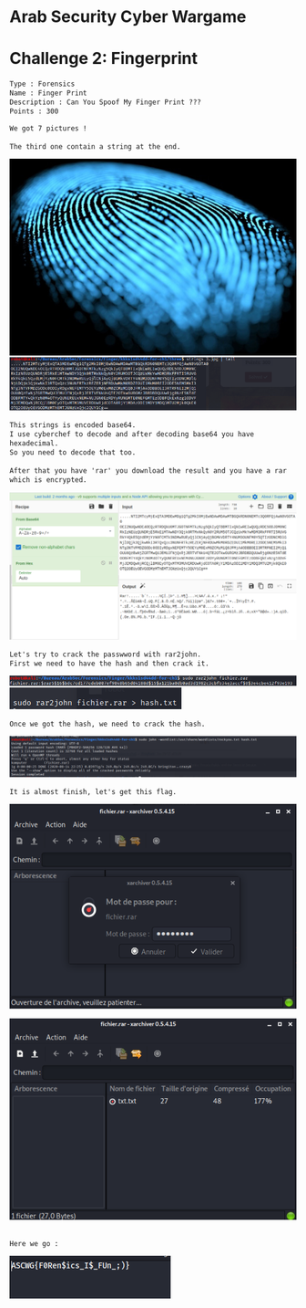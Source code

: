 # Arab Security Cyber Wargame

# Challenge 2: Fingerprint

```
Type : Forensics
Name : Finger Print
Description : Can You Spoof My Finger Print ???
Points : 300

```


```
We got 7 pictures ! 

The third one contain a string at the end.
```

![alt text](https://github.com/jeyan-m/CTF_Writeup/blob/master/ASCW_writeup/Forensics/chall_2/3.jpg)
![alt text](https://github.com/jeyan-m/CTF_Writeup/blob/master/ASCW_writeup/Forensics/chall_2/baseOrNot.png)


```
This strings is encoded base64.
I use cyberchef to decode and after decoding base64 you have hexadecimal.
So you need to decode that too.

After that you have 'rar' you download the result and you have a rar which is encrypted.

```

![alt text](https://github.com/jeyan-m/CTF_Writeup/blob/master/ASCW_writeup/Forensics/chall_2/cyberChef.png)


```
Let's try to crack the passwword with rar2john.
First we need to have the hash and then crack it.

```

![alt text](https://github.com/jeyan-m/CTF_Writeup/blob/master/ASCW_writeup/Forensics/chall_2/getHash.png)
![alt text](https://github.com/jeyan-m/CTF_Writeup/blob/master/ASCW_writeup/Forensics/chall_2/inFile.png)

```
Once we got the hash, we need to crack the hash.

```

![alt text](https://github.com/jeyan-m/CTF_Writeup/blob/master/ASCW_writeup/Forensics/chall_2/hashCrack.png)

```
It is almost finish, let's get this flag.

```


![alt text](https://github.com/jeyan-m/CTF_Writeup/blob/master/ASCW_writeup/Forensics/chall_2/rarUnlocking.png)

![alt text](https://github.com/jeyan-m/CTF_Writeup/blob/master/ASCW_writeup/Forensics/chall_2/Ohh.png)


```

Here we go :

```


![alt text](https://github.com/jeyan-m/CTF_Writeup/blob/master/ASCW_writeup/Forensics/chall_2/voila.png)



